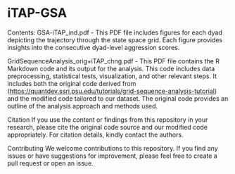 # iTAP-GSA

Contents:
GSA-iTAP_ind.pdf - This PDF file includes figures for each dyad depicting the trajectory through the state space grid. Each figure provides insights into the consecutive dyad-level aggression scores.

GridSequenceAnalysis_orig+iTAP_chng.pdf - This PDF file contains the R Markdown code and its output for the analysis. This code includes data preprocessing, statistical tests, visualization, and other relevant steps. It includes both the original code derived from (https://quantdev.ssri.psu.edu/tutorials/grid-sequence-analysis-tutorial) and the modified code tailored to our dataset. The original code provides an outline of the analysis approach and methods used.

Citation
If you use the content or findings from this repository in your research, please cite the original code source and our modified code appropriately. For citation details, kindly contact the authors.

Contributing
We welcome contributions to this repository. If you find any issues or have suggestions for improvement, please feel free to create a pull request or open an issue.
